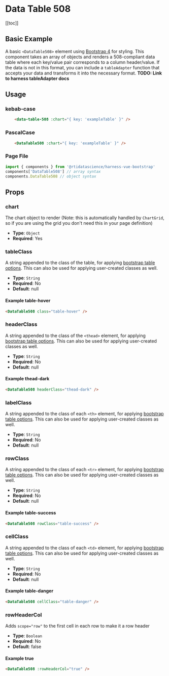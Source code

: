 # Data Table 508
[[toc]]
## Basic Example
A basic `<DataTable508>` element using [Bootstrap 4](https://getbootstrap.com/docs/4.0/components/forms/) for styling. This component takes an array of objects and renders a 508-compliant data table where each key/value pair corresponds to a column header/value. If the data is not in this format, you can include a `tableAdapter` function that accepts your data and transforms it into the necessary format.
**TODO: Link to harness tableAdapter docs**

<DataTable508 :chart="{ key: 'exampleTable' }"  />

## Usage
### kebab-case
``` html
    <data-table-508 :chart="{ key: 'exampleTable' }" />
```
### PascalCase
```html
    <DataTable508 :chart="{ key: 'exampleTable' }" />
```
### Page File
```js
import { components } from '@rtidatascience/harness-vue-bootstrap'
components['DataTable508'] // array syntax
components.DataTable508 // object syntax
```
## Props

### chart
The chart object to render (Note: this is automatically handled by `ChartGrid`, so if you are using the grid you don't need this in your page definition)
* **Type**: `Object`
* **Required**: Yes

### tableClass
A string appended to the class of the table, for applying [bootstrap table options](https://getbootstrap.com/docs/4.0/content/tables/). This can also be used for applying user-created classes as well.
* **Type**: `String`
* **Required**: No
* **Default**: null

#### Example table-hover
<DataTable508 :chart="{ key: 'exampleTable' }" class="table-hover"/>

```html
<DataTable508 class="table-hover" />
```

### headerClass
A string appended to the class of the `<thead>` element, for applying [bootstrap table options](https://getbootstrap.com/docs/4.0/content/tables/). This can also be used for applying user-created classes as well.
* **Type**: `String`
* **Required**: No
* **Default**: null

#### Example thead-dark
<DataTable508 :chart="{ key: 'exampleTable' }" headerClass="thead-dark"/>

```html
<DataTable508 headerClass="thead-dark" />
```

### labelClass
A string appended to the class of each `<th>` element, for applying [bootstrap table options](https://getbootstrap.com/docs/4.0/content/tables/). This can also be used for applying user-created classes as well.
* **Type**: `String`
* **Required**: No
* **Default**: null

### rowClass
A string appended to the class of each `<tr>` element, for applying [bootstrap table options](https://getbootstrap.com/docs/4.0/content/tables/). This can also be used for applying user-created classes as well.
* **Type**: `String`
* **Required**: No
* **Default**: null

#### Example table-success
<DataTable508 :chart="{ key: 'exampleTable' }" rowClass="table-success"/>

```html
<DataTable508 rowClass="table-success" />
```

### cellClass
A string appended to the class of each `<td>` element, for applying [bootstrap table options](https://getbootstrap.com/docs/4.0/content/tables/). This can also be used for applying user-created classes as well.
* **Type**: `String`
* **Required**: No
* **Default**: null

#### Example table-danger
<DataTable508 :chart="{ key: 'exampleTable' }" cellClass="table-danger"/>

```html
<DataTable508 cellClass="table-danger" />
```

### rowHeaderCol
Adds `scope="row"` to the first cell in each row to make it a row header
* **Type**: `Boolean`
* **Required**: No
* **Default**: false

#### Example true
<DataTable508 :chart="{ key: 'exampleTable' }" :rowHeaderCol="true"/>

```html
<DataTable508 :rowHeaderCol="true" />
```
